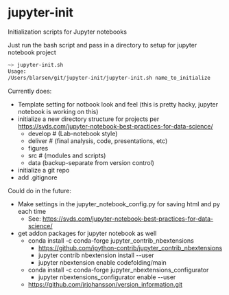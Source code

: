 # jupyter-init
Initialization scripts for Jupyter notebooks

Just run the bash script and pass in a directory to setup for jupyter notebook project
```bash
~> jupyter-init.sh
Usage:
/Users/blarsen/git/jupyter-init/jupyter-init.sh name_to_initialize
```

Currently does:
- Template setting for notbook look and feel (this is pretty hacky, jupyter notebook is working on this)
- initialize a new directory structure for projects per https://svds.com/jupyter-notebook-best-practices-for-data-science/
    - develop # (Lab-notebook style)
    - deliver # (final analysis, code, presentations, etc)
    - figures
    - src # (modules and scripts)
    - data (backup-separate from version control)
- initialize a git repo
- add .gitignore

Could do in the future:

- Make settings in the jupyter_notebook_config.py for saving html and py each time
    - See: https://svds.com/jupyter-notebook-best-practices-for-data-science/
- get addon packages for jupyter notebook as well
    - conda install -c conda-forge jupyter_contrib_nbextensions
        - https://github.com/ipython-contrib/jupyter_contrib_nbextensions
        - jupyter contrib nbextension install --user
        - jupyter nbextension enable codefolding/main
    - conda install -c conda-forge jupyter_nbextensions_configurator
        - jupyter nbextensions_configurator enable --user
    - https://github.com/jrjohansson/version_information.git





